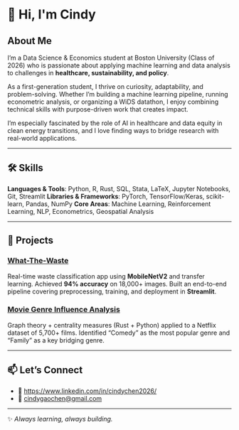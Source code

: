 # 👋 Hi, I'm Cindy  

## About Me  
I’m a Data Science & Economics student at Boston University (Class of 2026) who is passionate about applying machine learning and data analysis to challenges in **healthcare, sustainability, and policy**.  

As a first-generation student, I thrive on curiosity, adaptability, and problem-solving. Whether I’m building a machine learning pipeline, running econometric analysis, or organizing a WiDS datathon, I enjoy combining technical skills with purpose-driven work that creates impact.  

I’m especially fascinated by the role of AI in healthcare and data equity in clean energy transitions, and I love finding ways to bridge research with real-world applications.  

---

## 🛠️ Skills  

**Languages & Tools**: Python, R, Rust, SQL, Stata, LaTeX, Jupyter Notebooks, Git, Streamlit 
**Libraries & Frameworks**: PyTorch, TensorFlow/Keras, scikit-learn, Pandas, NumPy
**Core Areas**: Machine Learning, Reinforcement Learning, NLP, Econometrics, Geospatial Analysis  
 

---

## 🌟 Projects  

### [What-The-Waste](https://github.com/ChenC04/what-the-waste)  
Real-time waste classification app using **MobileNetV2** and transfer learning. Achieved **94% accuracy** on 18,000+ images. Built an end-to-end pipeline covering preprocessing, training, and deployment in **Streamlit**.   

### [Movie Genre Influence Analysis](https://github.com/ChenC04/movie-genre-analysis)  
Graph theory + centrality measures (Rust + Python) applied to a Netflix dataset of 5,700+ films. Identified “Comedy” as the most popular genre and “Family” as a key bridging genre.  

---

## 📫 Let’s Connect  
- 💼 https://www.linkedin.com/in/cindychen2026/ 
- 📧 cindygaochen@gmail.com  
---

✨ *Always learning, always building.*  


<!--
**ChenC04/ChenC04** is a ✨ _special_ ✨ repository because its `README.md` (this file) appears on your GitHub profile.

Here are some ideas to get you started:

- 🔭 I’m currently working on ...
- 🌱 I’m currently learning ...
- 👯 I’m looking to collaborate on ...
- 🤔 I’m looking for help with ...
- 💬 Ask me about ...
- 📫 How to reach me: ...
- 😄 Pronouns: ...
- ⚡ Fun fact: ...
-->
